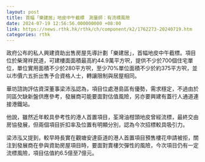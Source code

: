```yaml
---
layout: post
title: 首幅「樂建居」地皮中午截標　測量師：有流標風險
date: 2024-07-19 12:56:56.000000000 +08:00
link: https://news.rthk.hk/rthk/ch/component/k2/1762273-20240719.htm
categories: rthk
---
```


政府公布的私人興建資助出售房屋先導計劃「樂建居」，首幅地皮中午截標。項目位於柴灣祥民道，可建樓面面積最高約44.9萬平方呎，提供不少於700個住宅單位，單位實用面積不少於280平方呎，至少70%單位面積不少於約375平方呎，並以市價六五折出售予合資格人士，轉讓限制與居屋相同。

華坊諮詢評估資深董事梁沛泓認為，項目位處港島區有優勢，需求穩定，不過由於同區欠缺新盤供應參考，發展商可能要面對估值風險，另亦要興建有蓋行人通道連接港鐵站。

他說，雖然近年較具參考性的港人首置項目，荃灣油柑頭地皮曾經流標，最終交由房協發展，但兩個項目折扣率及位置有明顯分別，認為今次招標較具吸引力。

梁沛泓又提到，較早時長實在觀塘安達臣道的港人首置項目預售樓花申請被拒，關注到發展商在參與資助房屋項目時，要面對賣樓欠彈性的風險，今次項目仍有一定流標風險，項目估值約6.5億至7億元。
